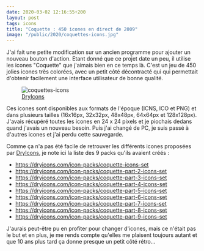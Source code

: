 ```yaml
---
date: 2020-03-02 12:16:55+200
layout: post
tags: icons
title: "Coquette : 450 icones en direct de 2009"
image: "/public/2020/coquettes-icons.jpg"
---
```


J'ai fait une petite modification sur un ancien programme pour ajouter un nouveau bouton d'action. Etant donné que ce projet date un peu, il utilise les icones "Coquette" que j'aimais bien en ce temps là. C'est un jeu de 450 jolies icones très colorées, avec un petit côté décontracté qui qui permettait d'obtenir facilement une interface utilisateur de bonne qualité.

<figure>
  <img src="{{ page.image }}" alt="coquettes-icons" />
  <figcaption>
    <a href="https://dryicons.com/">DryIcons</a>
  </figcaption>
</figure>

Ces icones sont disponibles aux formats de l'époque (ICNS, ICO et PNG) et dans plusieurs tailles (16x16px, 32x32px, 48x48px, 64x64px et 128x128px). J'avais récupéré toutes les icones en 24 x 24 pixels et je piochais dedans quand j'avais un nouveau besoin. Puis j'ai changé de PC, je suis passé à d'autres icones et j'ai perdu cette sauvegarde.

Comme ça n'a pas été facile de retrouver les différents icones proposées par [DryIcons](https://dryicons.com/), je note ici la liste des 9 packs qu'ils avaient créés :

* https://dryicons.com/icon-packs/coquette-icons-set
* https://dryicons.com/icon-packs/coquette-part-2-icons-set
* https://dryicons.com/icon-packs/coquette-part-3-icons-set
* https://dryicons.com/icon-packs/coquette-part-4-icons-set
* https://dryicons.com/icon-packs/coquette-part-5-icons-set
* https://dryicons.com/icon-packs/coquette-part-6-icons-set
* https://dryicons.com/icon-packs/coquette-part-7-icons-set
* https://dryicons.com/icon-packs/coquette-part-8-icons-set
* https://dryicons.com/icon-packs/coquette-part-9-icons-set

J'aurais peut-être pu en profiter pour changer d'icones, mais ce n'était pas le but et en plus, je me rends compte qu'elles me plaisent toujours autant et que 10 ans plus tard ça donne presque un petit côté rétro...
